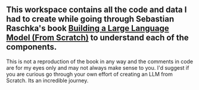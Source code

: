 ## This workspace contains all the code and data I had to create while going through Sebastian Raschka's book [Building a Large Language Model \(From Scratch\)](https://livebook.manning.com/book/build-a-large-language-model-from-scratch/title  "Building a Large Language Model") to understand each of the components. 

This is not a reproduction of the book in any way and the comments in code are for my eyes only and may not always make sense to you. 
I'd suggest if you are curious go through your own effort of creating an LLM from Scratch. 
Its an incredible journey.



